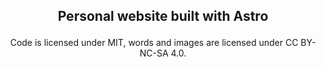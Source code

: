 <h2 align="center">
  <p>Personal website built with Astro</p>
</h2>


<p align="center">
Code is licensed under MIT, words and images are licensed under <a>CC BY-NC-SA 4.0</a>.
</p>
